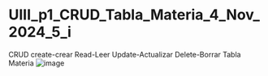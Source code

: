 # UIII_p1_CRUD_Tabla_Materia_4_Nov_2024_5_i
CRUD create-crear Read-Leer Update-Actualizar Delete-Borrar Tabla Materia 
![image](https://github.com/user-attachments/assets/a611c8c8-ef85-4ade-984b-26fe42a25c19)
